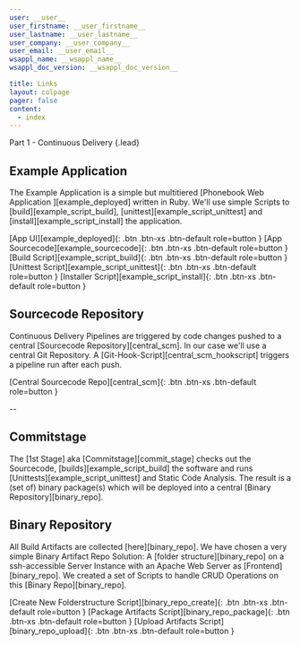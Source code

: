 ```yaml
---
user: __user__
user_firstname: __user_firstname__
user_lastname: __user_lastname__
user_company: __user_company__
user_email: __user_email__
wsappl_name: __wsappl_name__
wsappl_doc_version: __wsappl_doc_version__

title: Links
layout: colpage
pager: false
content:
  - index
---
```

Part 1 - Continuous Delivery
{.lead}

<div class="row" markdown="1">
<div class="col-md-6">

<h2>Example Application</h2>

The Example Application is a simple but multitiered [Phonebook Web Application ][example_deployed] written in Ruby. We'll use simple Scripts to [build][example_script_build], [unittest][example_script_unittest] and [install][example_script_install] the application.

[App UI][example_deployed]{: .btn .btn-xs .btn-default role=button }
[App Sourcecode][example_sourcecode]{: .btn .btn-xs .btn-default role=button }
[Build Script][example_script_build]{: .btn .btn-xs .btn-default role=button }
[Unittest Script][example_script_unittest]{: .btn .btn-xs .btn-default role=button }
[Installer Script][example_script_install]{: .btn .btn-xs .btn-default role=button }

</div>
<div class="col-md-6" markdown="1">

<h2>Sourcecode Repository</h2>

Continuous Delivery Pipelines are triggered by code changes pushed to a central [Sourcecode Repository][central_scm]. In our case we'll use a central Git Repository.
A [Git-Hook-Script][central_scm_hookscript] triggers a pipeline run after each push.

[Central Sourcecode Repo][central_scm]{: .btn .btn-xs .btn-default role=button }
</div>
</div>
--
<div class="row">
<div class="col-md-6">

<h2>Commitstage</h2>
The [1st Stage] aka [Commitstage][commit_stage] checks out the Sourcecode, [builds][example_script_build] the software and runs [Unittests][example_script_unittest] and Static Code Analysis. The result is a (set of) binary package(s) which will be deployed into a central [Binary Repository][binary_repo].

</div>
<div class="col-md-6">

<h2>Binary Repository</h2>
All Build Artifacts are collected [here][binary_repo]. We have chosen a very simple Binary Artifact Repo Solution: A [folder structure][binary_repo] on a ssh-accessible Server Instance with an Apache Web Server as [Frontend][binary_repo]. We created a set of Scripts to handle CRUD Operations on this [Binary Repo][binary_repo].

[Create New Folderstructure Script][binary_repo_create]{: .btn .btn-xs .btn-default role=button }
[Package Artifacts Script][binary_repo_package]{: .btn .btn-xs .btn-default role=button }
[Upload Artifacts Script][binary_repo_upload]{: .btn .btn-xs .btn-default role=button }

</div>
</div>
